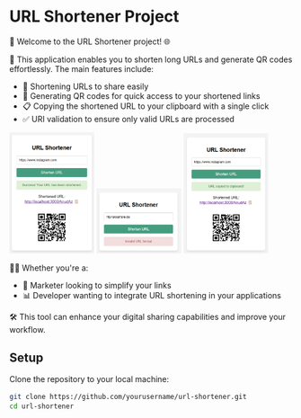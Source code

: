 # URL Shortener Project
📝 Welcome to the URL Shortener project! 🌐

🚀 This application enables you to shorten long URLs and generate QR codes effortlessly. The main features include:

- 🔗 Shortening URLs to share easily
- 📱 Generating QR codes for quick access to your shortened links
- 📋 Copying the shortened URL to your clipboard with a single click
- ✅ URI validation to ensure only valid URLs are processed

<img src="screenshots/url-shortener-screenshot.png" alt="URL Shortener Screenshot" width="30%" />
<img src="screenshots/invalid-test.png" alt="Invalid Test" width="30%" />
<img src="screenshots/copy-to-keyboard.png" alt="Copy to Keyboard" width="30%" />

👩‍💻 Whether you're a:
- 📢 Marketer looking to simplify your links
- 📊 Developer wanting to integrate URL shortening in your applications

🛠️ This tool can enhance your digital sharing capabilities and improve your workflow.

## Setup
Clone the repository to your local machine:

```bash
git clone https://github.com/yourusername/url-shortener.git
cd url-shortener
